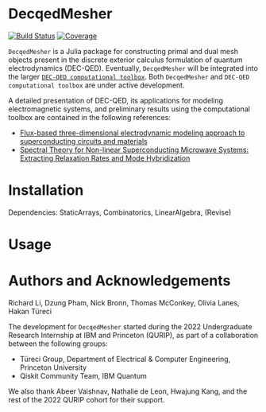 # DecqedMesher

[![Build Status](https://github.com/richarddengli/DecqedMesher/actions/workflows/CI.yml/badge.svg?branch=main)](https://github.com/richarddengli/DecqedMesher/actions/workflows/CI.yml?query=branch%3Amain)
[![Coverage](https://codecov.io/gh/richarddengli/DecqedMesher/branch/main/graph/badge.svg)](https://codecov.io/gh/richarddengli/DecqedMesher)

``DecqedMesher`` is a Julia package for constructing primal and dual mesh objects present in the discrete exterior calculus formulation of quantum electrodynamics (DEC-QED). Eventually, ``DecqedMesher`` will be integrated into the larger [``DEC-QED computational toolbox``](https://github.com/dnpham23/DEC-QED). Both ``DecqedMesher`` and ``DEC-QED computational toolbox`` are under active development.

A detailed presentation of DEC-QED, its applications for modeling electromagnetic systems, and preliminary results using the computational toolbox are contained in the following references:
- [Flux-based three-dimensional electrodynamic modeling approach to superconducting circuits and materials](https://journals.aps.org/pra/abstract/10.1103/PhysRevA.107.053704)
- [Spectral Theory for Non-linear Superconducting Microwave Systems: Extracting Relaxation Rates and Mode Hybridization](https://arxiv.org/abs/2309.03435)

# Installation
Dependencies: 
StaticArrays, Combinatorics, LinearAlgebra, (Revise)

# Usage


# Authors and Acknowledgements
Richard Li, Dzung Pham, Nick Bronn, Thomas McConkey, Olivia Lanes, Hakan Türeci

The development for ``DecqedMesher`` started during the 2022 Undergraduate Research Internship at IBM and Princeton (QURIP), as part of a collaboration between the following groups:
- Türeci Group, Department of Electrical & Computer Engineering, Princeton University
- Qiskit Community Team, IBM Quantum

We also thank Abeer Vaishnav, Nathalie de Leon, Hwajung Kang, and the rest of the 2022 QURIP cohort for their support.
